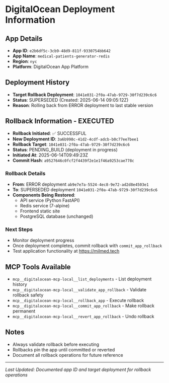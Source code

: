 # DigitalOcean Deployment Information

## App Details
- **App ID**: `e2b6df5c-3cb9-48d9-811f-9330754bb642`
- **App Name**: `medical-patients-generator-redis`
- **Region**: `nyc`
- **Platform**: DigitalOcean App Platform

## Deployment History
- **Target Rollback Deployment**: `1041e031-2f0a-47ab-9729-30f7d239c6c6`
- **Status**: SUPERSEDED (Created: 2025-06-14 09:05:12Z)
- **Reason**: Rolling back from ERROR deployment to last stable version

## Rollback Information - EXECUTED
- **Rollback Initiated**: ✅ SUCCESSFUL
- **New Deployment ID**: `3a6b998c-41d2-4cdf-adcb-b0c77ee7bee1`
- **Rollback Target**: `1041e031-2f0a-47ab-9729-30f7d239c6c6`
- **Status**: PENDING_BUILD (deployment in progress)
- **Initiated At**: 2025-06-14T09:49:23Z
- **Commit Hash**: `a9527646c0fcf2f4439f2e1e1f46a9253cae778c`

### Rollback Details
- **From**: ERROR deployment `ab9e7e7a-5524-4ec8-9e72-ad2d8e4503e1`
- **To**: SUPERSEDED deployment `1041e031-2f0a-47ab-9729-30f7d239c6c6`
- **Components Being Restored**:
  - API service (Python FastAPI)
  - Redis service (7-alpine)
  - Frontend static site
  - PostgreSQL database (unchanged)

### Next Steps
- Monitor deployment progress
- Once deployment completes, commit rollback with `commit_app_rollback`
- Test application functionality at https://milmed.tech

## MCP Tools Available
- `mcp__digitalocean-mcp-local__list_deployments` - List deployment history
- `mcp__digitalocean-mcp-local__validate_app_rollback` - Validate rollback safety
- `mcp__digitalocean-mcp-local__rollback_app` - Execute rollback
- `mcp__digitalocean-mcp-local__commit_app_rollback` - Make rollback permanent
- `mcp__digitalocean-mcp-local__revert_app_rollback` - Undo rollback

## Notes
- Always validate rollback before executing
- Rollbacks pin the app until committed or reverted
- Document all rollback operations for future reference

---
*Last Updated: Documented app ID and target deployment for rollback operations*